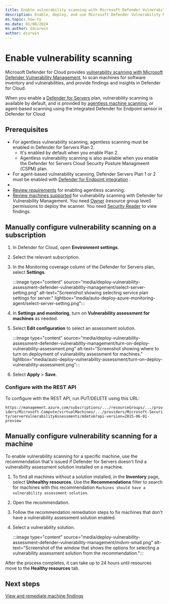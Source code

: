 ```yaml
---
title: Enable vulnerability scanning with Microsoft Defender Vulnerability Management
description: Enable, deploy, and use Microsoft Defender Vulnerability Management with Microsoft Defender for Cloud to discover weaknesses in your Azure and hybrid machines
ms.topic: how-to
ms.date: 01/08/2024
ms.author: dacurwin
author: dcurwin
---
```


# Enable vulnerability scanning

Microsoft Defender for Cloud provides [vulnerability scanning with Microsoft Defender Vulnerability Management](auto-deploy-vulnerability-assessment.md), to scan machines for software inventory and vulnerabilities, and provide findings and insights in Defender for Cloud.

When you enable a [Defender for Servers](defender-for-servers-overview.md) plan, vulnerability scanning is available by default, and is provided by [agentless machine scanning](concept-agentless-data-collection.md), or agent-based scanning using the integrated Defender for Endpoint sensor in Defender for Cloud

## Prerequisites

- For agentless vulnerability scanning, agentless scanning must be enabled in Defender for Servers Plan 2.
    - It's enabled by default when you enable Plan 2.
    - Agentless vulnerability scanning is also available when you enable the Defender for Servers Cloud Security Posture Managmeent (CSPM) plan.
- For agent-based vulnerability scanning, Defender Servers Plan 1 or 2 must be enabled with [Defender for Endpoint integration](integration-defender-for-endpoint.md) .
- 
- [Review requirements](enable-agentless-scanning-vms.md#prerequisites) for enabling agentless scanning.
- [Review machines supported](/defender-vulnerability-management/tvm-supported-os) for vulnerability scanning with Defender for Vulnerability Management.
You need [Owner](/azure/role-based-access-control/built-in-roles#owner) (resource group level) permissions to deploy the scanner.
You need [Security Reader](/azure/role-based-access-control/built-in-roles#security-reader) to view findings.

## Manually configure vulnerability scanning on a subscription

1. In Defender for Cloud, open **Environment settings**.
1. Select the relevant subscription.
1. In the Monitoring coverage column of the Defender for Servers plan, select **Settings**.

    :::image type="content" source="media/deploy-vulnerability-assessment-defender-vulnerability-management/select-server-setting.png" alt-text="Screenshot showing selecting service plan settings for server." lightbox="media/auto-deploy-azure-monitoring-agent/select-server-setting.png":::

1. In **Settings and monitoring**, turn on **Vulnerability assessment for machines** as needed.
1. Select **Edit configuration** to select an assessment solution.

    :::image type="content" source="media/deploy-vulnerability-assessment-defender-vulnerability-management/turn-on-deploy-vulnerability-assessment.png" alt-text="Screenshot showing where to turn on deployment of vulnerability assessment for machines." lightbox="media/auto-deploy-vulnerability-assessment/turn-on-deploy-vulnerability-assessment.png":::
1. Select **Apply** > **Save**.


### Configure with the REST API

To configure with the REST API,  run PUT/DELETE using this URL: 

`https://management.azure.com/subscriptions/.../resourceGroups/.../providers/Microsoft.Compute/virtualMachines/.../providers/Microsoft.Security/serverVulnerabilityAssessments/mdetvm?api-version=2015-06-01-preview`


## Manually configure vulnerability scanning for a machine

To enable vulnerability scanning for a specific machine, use the recommendation that's issued if Defender for Servers doesn't find a vulnerability assessment solution installed on a machine.

1. To find all machines without a solution installed, in the **Inventory** page, select **Unhealthy resources**. Use the **Recommendations** filter to search for machines with this recommendation `Machines should have a vulnerability assessment solution`.
1. Open the recommendation.
1. Follow the recommendation remediation steps to fix machines that don't have a vulnerability assessment solution enabled.
1. Select a vulnerability solution.

    :::image type="content" source="media/deploy-vulnerability-assessment-defender-vulnerability-management/mdvm-small.png" alt-text="Screenshot of the window that shows the options for selecting a vulnerability assessment solution from the recommendation.":::

After the process completes, it can take up to 24 hours until resources move to the **Healthy resources** tab.



## Next steps

[View and remediate machine findings](remediate-vulnerability-findings-vm.md)
